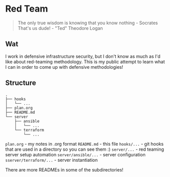 # Red Team
> The only true wisdom is knowing that you know nothing - Socrates
> That's us dude! - "Ted" Theodore Logan

## Wat
I work in defensive infrastructure security, but I don't know as much as I'd
like about red-teaming methodology. This is my public attempt to learn what I
can in order to come up with defensive methodologies!

## Structure

```
.
├── hooks
│   └── ...
├── plan.org
├── README.md
└── server
    ├── ansible
    │   └── ...
    └── terraform
        └── ...
```

`plan.org` - my notes in .org format
`README.md` - this file
`hooks/...` - git hooks that are used in a directory so you can see them :)
`server/...` - red teaming server setup automation
`server/ansible/...` - server configuration
`sserver/terraform/...` - server instantiation

There are more READMEs in some of the subdirectories!
